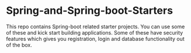 # Spring-and-Spring-boot-Starters

This repo contains Spring-boot related starter projects. You can use some of these and kick start building applications. Some of
these have security features which gives you registration, login and database functionality out of the box.
